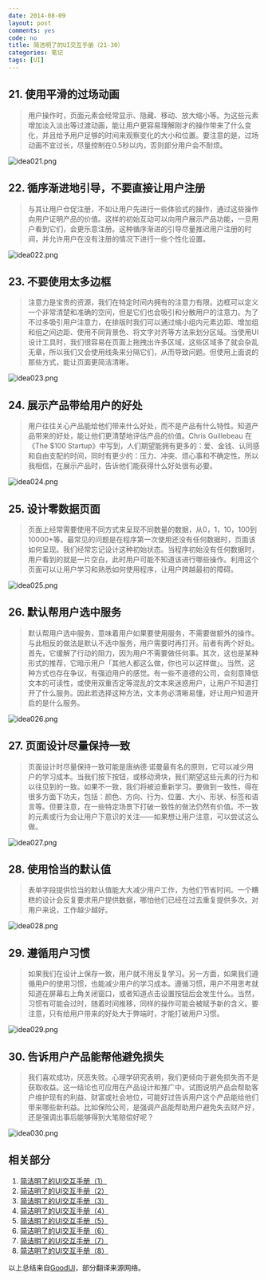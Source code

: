 ```yaml
---
date: 2014-08-09
layout: post
comments: yes
code: no
title: 简洁明了的UI交互手册（21-30）
categories: 笔记
tags: [UI]
---
```


## 21. 使用平滑的过场动画

> 用户操作时，页面元素会经常显示、隐藏、移动、放大缩小等。为这些元素增加淡入淡出等过渡动画，能让用户更容易理解刚才的操作带来了什么变化，并且给予用户足够的时间来观察变化的大小和位置。要注意的是，过场动画不宜过长，尽量控制在0.5秒以内，否则部分用户会不耐烦。

![idea021.png][1]

## 22. 循序渐进地引导，不要直接让用户注册

> 与其让用户仓促注册，不如让用户先进行一些体验式的操作，通过这些操作向用户证明产品的价值。这样的初始互动可以向用户展示产品功能，一旦用户看到它们，会更乐意注册。这种循序渐进的引导尽量推迟用户注册的时间，并允许用户在没有注册的情况下进行一些个性化设置。

![idea022.png][2]

## 23. 不要使用太多边框

> 注意力是宝贵的资源，我们在特定时间内拥有的注意力有限。边框可以定义一个非常清楚和准确的空间，但是它们也会吸引和分散用户的注意力。为了不过多吸引用户注意力，在排版时我们可以通过缩小组内元素边距、增加组和组之间边距、使用不同背景色、将文字对齐等方法来划分区域。当使用UI设计工具时，我们很容易在页面上拖拽出许多区域，这些区域多了就会杂乱无章，所以我们又会使用线条来分隔它们，从而导致问题。但使用上面说的那些方式，能让页面更简洁清晰。

![idea023.png][3]

## 24. 展示产品带给用户的好处

> 用户往往关心产品能给他们带来什么好处，而不是产品有什么特性。知道产品带来的好处，能让他们更清楚地评估产品的价值。Chris Guillebeau 在《The $100 Startup》中写到，人们期望能拥有更多的：爱、金钱、认同感和自由支配的时间，同时有更少的：压力、冲突、烦心事和不确定性。所以我相信，在展示产品时，告诉他们能获得什么好处很有必要。

![idea024.png][4]

## 25. 设计零数据页面

> 页面上经常需要使用不同方式来呈现不同数量的数据，从0，1，10，100到10000+等。最常见的问题是在程序第一次使用还没有任何数据时，页面该如何呈现。我们经常忘记设计这种初始状态。当程序初始没有任何数据时，用户看到的就是一片空白，此时用户可能不知道该进行哪些操作。利用这个页面可以让用户学习和熟悉如何使用程序，让用户跨越最初的障碍。

![idea025.png][5]

## 26. 默认帮用户选中服务

> 默认帮用户选中服务，意味着用户如果要使用服务，不需要做额外的操作。与此相反的做法是默认不选中服务，用户需要时再打开。前者有两个好处。首先，它缓解了行动的阻力，因为用户不需要做任何事。其次，这也是某种形式的推荐，它暗示用户「其他人都这么做，你也可以这样做」。当然，这种方式也存在争议，有强迫用户的感觉。有一些不道德的公司，会刻意降低文本的可读性，或使用双重否定等混乱的文本来迷惑用户，让用户不知道打开了什么服务。因此若选择这种方法，文本务必清晰易懂，好让用户知道开启的是什么服务。

![idea026.png][6]

## 27. 页面设计尽量保持一致

> 页面设计时尽量保持一致可能是唐纳德·诺曼最有名的原则，它可以减少用户的学习成本。当我们按下按钮，或移动滑块，我们期望这些元素的行为和以往见到的一致。如果不一致，我们将被迫重新学习。要做到一致性，得在很多方面下功夫，包括：颜色、方向、行为、位置、大小、形状、标签和语言等。但要注意，在一些特定场景下打破一致性的做法仍然有价值。不一致的元素或行为会让用户下意识的关注——如果想让用户注意，可以尝试这么做。

![idea027.png][7]

## 28. 使用恰当的默认值

> 表单字段提供恰当的默认值能大大减少用户工作，为他们节省时间。一个糟糕的设计会反复要求用户提供数据，哪怕他们已经在过去重复提供多次。对用户来说，工作越少越好。

![idea028.png][8]

## 29. 遵循用户习惯

> 如果我们在设计上保存一致，用户就不用反复学习。另一方面，如果我们遵循用户的使用习惯，也能减少用户的学习成本。遵循习惯，用户不用思考就知道在屏幕右上角关闭窗口，或者知道点击设置按钮后会发生什么。当然，习惯有可能会过时，随着时间推移，同样的操作可能会被赋予新的含义。要注意，只有给用户带来的好处大于弊端时，才能打破用户习惯。

![idea029.png][9]

## 30. 告诉用户产品能帮他避免损失

> 我们喜欢成功，厌恶失败。心理学研究表明，我们更倾向于避免损失而不是获取收益。这一结论也可应用在产品设计和推广中。试图说明产品会帮助客户维护现有的利益、财富或社会地位，可能好过告诉用户这个产品能给他们带来哪些新利益。比如保险公司，是强调产品能帮助用户避免失去财产好，还是强调出事后能够得到大笔赔偿好呢？

![idea030.png][10]

  [1]: https://wangdaodao.com/usr/uploads/2019/01/3478743755.png
  [2]: https://wangdaodao.com/usr/uploads/2019/01/3254032301.png
  [3]: https://wangdaodao.com/usr/uploads/2019/01/1207524283.png
  [4]: https://wangdaodao.com/usr/uploads/2019/01/981389747.png
  [5]: https://wangdaodao.com/usr/uploads/2019/01/19904680.png
  [6]: https://wangdaodao.com/usr/uploads/2019/01/2397007186.png
  [7]: https://wangdaodao.com/usr/uploads/2019/01/1218226173.png
  [8]: https://wangdaodao.com/usr/uploads/2019/01/3449766518.png
  [9]: https://wangdaodao.com/usr/uploads/2019/01/3989873558.png
  [10]: https://wangdaodao.com/usr/uploads/2019/01/626849195.png

## 相关部分

1. [简洁明了的UI交互手册（1）](/2014-08-05/good-ui-01.html)
2. [简洁明了的UI交互手册（2）](/2014-08-08/good-ui-02.html)
3. [简洁明了的UI交互手册（3）](/2014-08-09/good-ui-03.html)
4. [简洁明了的UI交互手册（4）](/2014-08-09/good-ui-04.html)
5. [简洁明了的UI交互手册（5）](/2014-08-13/good-ui-05.html)
6. [简洁明了的UI交互手册（6）](/2015-03-30/good-ui-06.html)
7. [简洁明了的UI交互手册（7）](/2015-07-03/good-ui-07.html)
8. [简洁明了的UI交互手册（8）](/2015-07-09/good-ui-08.html)

以上总结来自[GoodUI](http://www.goodui.org/)，部分翻译来源网络。